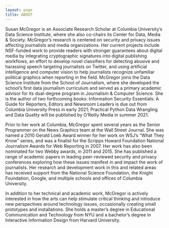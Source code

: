 ```yaml
---
layout: page
title: ABOUT
---
```


Susan McGregor is an Associate Research Scholar at Columbia University’s Data Science Institute, where she also co-chairs its Center for Data, Media & Society. McGregor’s research is centered on security and privacy issues affecting journalists and media organizations. Her current projects include NSF-funded work to provide readers with stronger guarantees about digital media by integrating cryptographic signatures into digital publishing workflows, an effort to develop novel classifiers for detecting abusive and harassing speech targeting journalists on Twitter, and using artificial intelligence and computer vision to help journalists recognize unfamiliar political graphics when reporting in the field. McGregor joins the Data Science Institute from the School of Journalism, where she developed the school’s first data journalism curriculum and served as a primary academic advisor for its dual-degree program in Journalism & Computer Science. She is the author of two forthcoming books: Information Security Essentials: A Guide for Reporters, Editors and Newsroom Leaders is due out from Columbia University Press in early 2021; Practical Python Data Wrangling and Data Quality will be published by O’Reilly Media in summer 2021.

Prior to her work at Columbia, McGregor spent several years as the Senior Programmer on the News Graphics team at the Wall Street Journal. She was named a 2010 Gerald Loeb Award winner for her work on WSJ’s “What They Know” series, and was a finalist for the Scripps Howard Foundation National Journalism Awards for Web Reporting in 2007. Her work has also been nominated for two Webby awards, in 2011 and 2015. She has published a range of academic papers in leading peer-reviewed security and privacy conferences exploring how these issues manifest in and impact the work of journalists. Her research and development work in this and related areas has received support from the National Science Foundation, the Knight Foundation, Google, and multiple schools and offices of Columbia University. 

In addition to her technical and academic work, McGregor is actively interested in how the arts can help stimulate critical thinking and introduce new perspectives around technology issues, occasionally creating small prototypes and installations. She holds a master’s degree in Educational Communication and Technology from NYU and a bachelor’s degree in Interactive Information Design from Harvard University.
